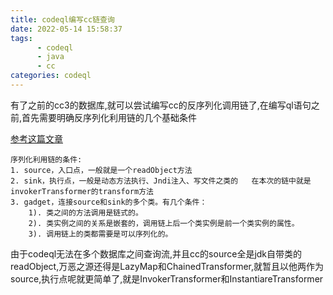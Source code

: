 ```yaml
---
title: codeql编写cc链查询
date: 2022-05-14 15:58:37
tags:
      - codeql
      - java
      - cc
categories: codeql
---
```


有了之前的cc3的数据库,就可以尝试编写cc的反序列化调用链了,在编写ql语句之前,首先需要明确反序列化利用链的几个基础条件

[参考这篇文章](https://tttang.com/archive/1511/)

```
序列化利用链的条件:
1. source，入口点，一般就是一个readObject方法
2. sink，执行点，一般是动态方法执行、Jndi注入、写文件之类的   在本次的链中就是invokerTransformer的transform方法
3. gadget，连接source和sink的多个类。有几个条件：
	1). 类之间的方法调用是链式的。
	2). 类实例之间的关系是嵌套的，调用链上后一个类实例是前一个类实例的属性。
	3). 调用链上的类都需要是可以序列化的。
```

由于codeql无法在多个数据库之间查询流,并且cc的source全是jdk自带类的readObject,万恶之源还得是LazyMap和ChainedTransformer,就暂且以他两作为source,执行点呢就更简单了,就是InvokerTransformer和InstantiareTransformer
